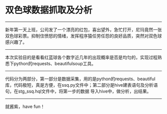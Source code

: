 # 双色球数据抓取及分析
---

新年第一天上班，公司发了一个漂亮的红包，喜出望外，急忙打开，尼玛竟然一张双色球彩票。抑制住愤怒的情绪，发挥程序猿任劳任怨的良好品质，突然对双色球感兴趣了。

---
本次实验目的是看看红蓝球各个数字近几年的出现概率是否是均匀的，实现过程熟悉下python的requests、beautifulsoup工具。

---
代码分为两部分，第一部分是数据采集，用的是python的requests、beautiful库，代码极短，真是方便，在ssq.py文件中；第二部分是hive建表语句及分析语句，在stg_ssq.hql文件中，将第一步的数据
导入hive中，做分析，出结果。

---
就酱紫，have fun！
